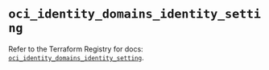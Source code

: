 # `oci_identity_domains_identity_setting`

Refer to the Terraform Registry for docs: [`oci_identity_domains_identity_setting`](https://registry.terraform.io/providers/oracle/oci/6.18.0/docs/resources/identity_domains_identity_setting).
